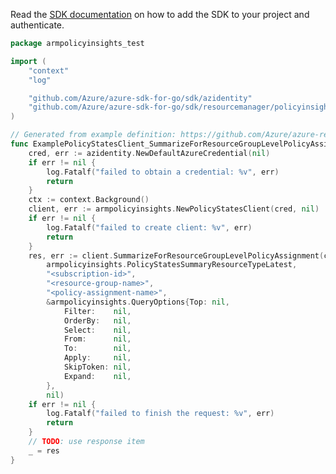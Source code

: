 Read the [SDK documentation](https://github.com/Azure/azure-sdk-for-go/blob/sdk%2Fresourcemanager%2Fpolicyinsights%2Farmpolicyinsights%2Fv0.4.0/sdk/resourcemanager/policyinsights/armpolicyinsights/README.md) on how to add the SDK to your project and authenticate.

```go
package armpolicyinsights_test

import (
	"context"
	"log"

	"github.com/Azure/azure-sdk-for-go/sdk/azidentity"
	"github.com/Azure/azure-sdk-for-go/sdk/resourcemanager/policyinsights/armpolicyinsights"
)

// Generated from example definition: https://github.com/Azure/azure-rest-api-specs/tree/main/specification/policyinsights/resource-manager/Microsoft.PolicyInsights/stable/2019-10-01/examples/PolicyStates_SummarizeResourceGroupLevelPolicyAssignmentScope.json
func ExamplePolicyStatesClient_SummarizeForResourceGroupLevelPolicyAssignment() {
	cred, err := azidentity.NewDefaultAzureCredential(nil)
	if err != nil {
		log.Fatalf("failed to obtain a credential: %v", err)
		return
	}
	ctx := context.Background()
	client, err := armpolicyinsights.NewPolicyStatesClient(cred, nil)
	if err != nil {
		log.Fatalf("failed to create client: %v", err)
		return
	}
	res, err := client.SummarizeForResourceGroupLevelPolicyAssignment(ctx,
		armpolicyinsights.PolicyStatesSummaryResourceTypeLatest,
		"<subscription-id>",
		"<resource-group-name>",
		"<policy-assignment-name>",
		&armpolicyinsights.QueryOptions{Top: nil,
			Filter:    nil,
			OrderBy:   nil,
			Select:    nil,
			From:      nil,
			To:        nil,
			Apply:     nil,
			SkipToken: nil,
			Expand:    nil,
		},
		nil)
	if err != nil {
		log.Fatalf("failed to finish the request: %v", err)
		return
	}
	// TODO: use response item
	_ = res
}
```
